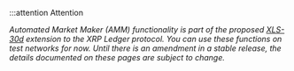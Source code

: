 :::attention Attention

_Automated Market Maker (AMM) functionality is part of the proposed [XLS-30d](https://github.com/XRPLF/XRPL-Standards/discussions/78) extension to the XRP Ledger protocol. You can use these functions on test networks for now. Until there is an amendment in a stable release, the details documented on these pages are subject to change._ <!-- SPELLING_IGNORE: 30d -->
